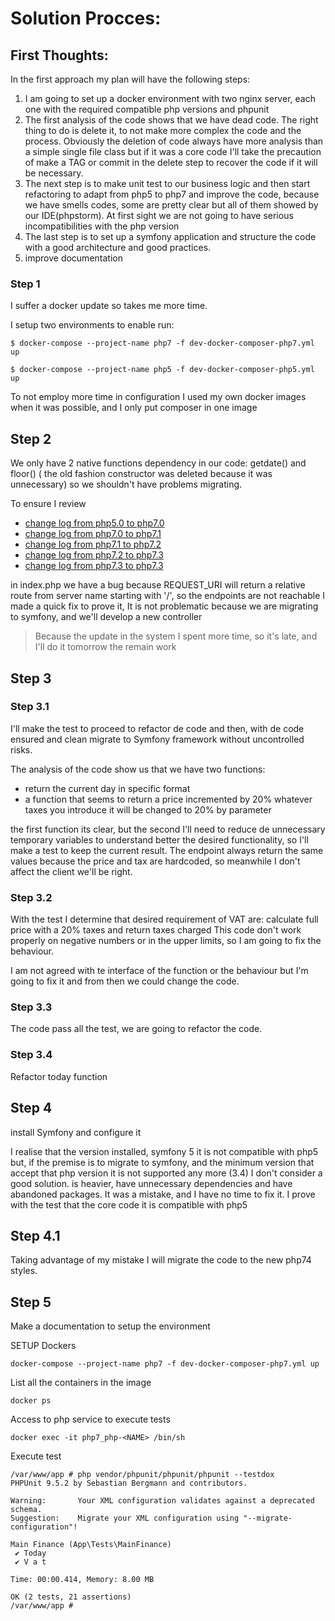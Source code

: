 # Solution Procces:

## First Thoughts:

In the first approach my plan will have the following steps:

1. I am going to set up a docker environment with two nginx server, each one with the required compatible php versions and phpunit
1. The first analysis of the code shows that we have dead code. The right thing to do is delete it, to not make more complex 
the code and the process. Obviously the deletion of code always have more analysis than a simple single file class but if it was a core code 
I'll take the precaution of make a TAG or commit in the delete step to recover the code if it will be necessary.
1. The next step is to make unit test to our business logic and then start refactoring to adapt from php5 to php7 and improve the code, because we have
smells codes, some are pretty clear but all of them showed by our IDE(phpstorm). At first sight we are not going to have serious incompatibilities with the php version
1. The last step is to set up a symfony application and structure the code with a good architecture and good practices.
1. improve documentation 


### Step 1

I suffer a docker update so takes me more time.

I setup two environments to enable run:

    $ docker-compose --project-name php7 -f dev-docker-composer-php7.yml up
 
    $ docker-compose --project-name php5 -f dev-docker-composer-php5.yml up

To not employ more time in configuration I used my own docker images when it was possible, and I only put composer in one image

## Step 2

We only have 2 native functions dependency in our code: getdate() and floor() ( the old fashion constructor was deleted because it was unnecessary)
so we shouldn't have problems migrating.

To ensure I review 

* [change log from php5.0 to php7.0](https://www.php.net/manual/en/migration70.php)
* [change log from php7.0 to php7.1](https://www.php.net/manual/en/migration71.php)
* [change log from php7.1 to php7.2](https://www.php.net/manual/en/migration72.php)
* [change log from php7.2 to php7.3](https://www.php.net/manual/en/migration73.php)
* [change log from php7.3 to php7.3](https://www.php.net/manual/en/migration74.php)

in index.php we have a bug because REQUEST_URI will return a relative route from server name starting with '/', so the endpoints are not reachable
I made a quick fix to prove it, It is not problematic because we are migrating to symfony, and we'll develop a new controller

> Because the update in the system I spent more time, so it's late, and I'll do it tomorrow the remain work

## Step 3

### Step 3.1
I'll make the test to proceed to refactor de code and then, with de code ensured and clean migrate to Symfony framework
without uncontrolled risks.

The analysis of the code show us that we have two functions: 
* return the current day in specific format
* a function that seems to return a price incremented by 20% whatever taxes you introduce it will be changed to 20% by parameter

the first function its clear, but the second I'll need to reduce de unnecessary temporary variables to understand better the desired functionality, 
so I'll make a test to keep the current result. The endpoint always return the same values because the price and tax are
hardcoded, so meanwhile I don't affect the client we'll be right.

### Step 3.2
With the test I determine that desired requirement of VAT are: calculate full price with a 20% taxes and return taxes charged
This code don't work properly on negative numbers or in the upper limits, so I am going to fix the behaviour.

I am not agreed with te interface of the function or the behaviour but I'm going to fix it and from then we could change the code.

### Step 3.3
The code pass all the test, we are going to refactor the code.

### Step 3.4
Refactor today function


## Step 4

install Symfony and configure it

I realise that the version installed, symfony 5 it is not compatible with php5 but, if the premise is to migrate to symfony,
and the minimum version that accept that php version it is not supported any more (3.4) I don't consider a good solution.
is heavier, have unnecessary dependencies and have abandoned packages. It was a mistake, and I have no time to fix it. I prove
with the test that the core code it is compatible with php5


## Step 4.1 

Taking advantage of my mistake I will migrate the code to  the new php74 styles.

## Step 5

Make a documentation to setup the environment 

SETUP Dockers

    docker-compose --project-name php7 -f dev-docker-composer-php7.yml up

List all the containers in the image

    docker ps 

Access to php service to execute tests

    docker exec -it php7_php-<NAME> /bin/sh

Execute test
```
/var/www/app # php vendor/phpunit/phpunit/phpunit --testdox
PHPUnit 9.5.2 by Sebastian Bergmann and contributors.

Warning:       Your XML configuration validates against a deprecated schema.
Suggestion:    Migrate your XML configuration using "--migrate-configuration"!

Main Finance (App\Tests\MainFinance)
 ✔ Today
 ✔ V a t

Time: 00:00.414, Memory: 8.00 MB

OK (2 tests, 21 assertions)
/var/www/app #
```